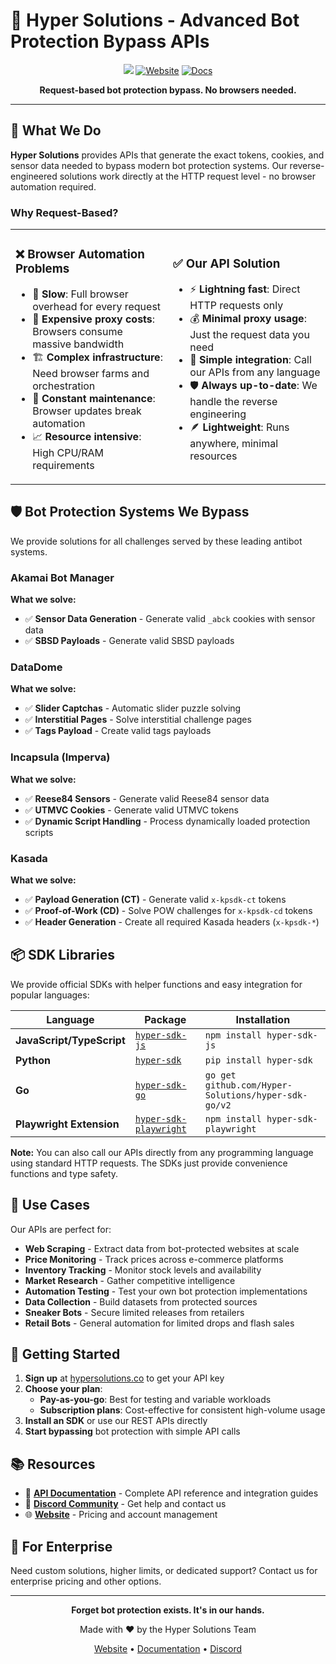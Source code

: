 # 🚀 Hyper Solutions - Advanced Bot Protection Bypass APIs

<div align="center">

[![](https://dcbadge.limes.pink/api/server/akamai)](https://discord.gg/akamai)
[![Website](https://img.shields.io/badge/Website-hypersolutions.co-orange?style=for-the-badge)](https://hypersolutions.co?utm_source=github&utm_medium=readme&utm_campaign=badge)
[![Docs](https://img.shields.io/badge/Docs-justhyped.dev-green?style=for-the-badge)](https://docs.justhyped.dev)

**Request-based bot protection bypass. No browsers needed.**

</div>

---

## 🎯 What We Do

**Hyper Solutions** provides APIs that generate the exact tokens, cookies, and sensor data needed to bypass modern bot protection systems. Our reverse-engineered solutions work directly at the HTTP request level - no browser automation required.

### Why Request-Based?

<table>
<tr>
<td width="50%">

### ❌ Browser Automation Problems
- 🐌 **Slow**: Full browser overhead for every request
- 💸 **Expensive proxy costs**: Browsers consume massive bandwidth
- 🏗️ **Complex infrastructure**: Need browser farms and orchestration
- 🔧 **Constant maintenance**: Browser updates break automation
- 📈 **Resource intensive**: High CPU/RAM requirements

</td>
<td width="50%">

### ✅ Our API Solution
- ⚡ **Lightning fast**: Direct HTTP requests only
- 💰 **Minimal proxy usage**: Just the request data you need
- 🎯 **Simple integration**: Call our APIs from any language
- 🛡️ **Always up-to-date**: We handle the reverse engineering
- 🪶 **Lightweight**: Runs anywhere, minimal resources

</td>
</tr>
</table>

## 🛡️ Bot Protection Systems We Bypass
We provide  solutions for all challenges served by these leading antibot systems.

### Akamai Bot Manager
**What we solve:**
- ✅ **Sensor Data Generation** - Generate valid `_abck` cookies with sensor data
- ✅ **SBSD Payloads** - Generate valid SBSD payloads

### DataDome
**What we solve:**
- ✅ **Slider Captchas** - Automatic slider puzzle solving
- ✅ **Interstitial Pages** - Solve interstitial challenge pages
- ✅ **Tags Payload** - Create valid tags payloads

### Incapsula (Imperva)
**What we solve:**
- ✅ **Reese84 Sensors** - Generate valid Reese84 sensor data
- ✅ **UTMVC Cookies** - Generate valid UTMVC tokens
- ✅ **Dynamic Script Handling** - Process dynamically loaded protection scripts

### Kasada
**What we solve:**
- ✅ **Payload Generation (CT)** - Generate valid `x-kpsdk-ct` tokens
- ✅ **Proof-of-Work (CD)** - Solve POW challenges for `x-kpsdk-cd` tokens
- ✅ **Header Generation** - Create all required Kasada headers (`x-kpsdk-*`)

## 📦 SDK Libraries

We provide official SDKs with helper functions and easy integration for popular languages:

<div align="center">

| Language | Package                                                                           | Installation |
|----------|-----------------------------------------------------------------------------------|-------------|
| **JavaScript/TypeScript** | [`hyper-sdk-js`](https://github.com/Hyper-Solutions/hyper-sdk-js)                 | `npm install hyper-sdk-js` |
| **Python** | [`hyper-sdk`](https://github.com/Hyper-Solutions/hyper-sdk-py)                    | `pip install hyper-sdk` |
| **Go** | [`hyper-sdk-go`](https://github.com/Hyper-Solutions/hyper-sdk-go)                 | `go get github.com/Hyper-Solutions/hyper-sdk-go/v2` |
| **Playwright Extension** | [`hyper-sdk-playwright`](https://github.com/Hyper-Solutions/hyper-sdk-playwright) | `npm install hyper-sdk-playwright` |

</div>

**Note:** You can also call our APIs directly from any programming language using standard HTTP requests. The SDKs just provide convenience functions and type safety.

## 🎯 Use Cases

Our APIs are perfect for:

- **Web Scraping** - Extract data from bot-protected websites at scale
- **Price Monitoring** - Track prices across e-commerce platforms
- **Inventory Tracking** - Monitor stock levels and availability
- **Market Research** - Gather competitive intelligence
- **Automation Testing** - Test your own bot protection implementations
- **Data Collection** - Build datasets from protected sources
- **Sneaker Bots** - Secure limited releases from retailers
- **Retail Bots** - General automation for limited drops and flash sales

## 🚀 Getting Started

1. **Sign up** at [hypersolutions.co](https://hypersolutions.co?utm_source=github&utm_medium=readme&utm_campaign=getting_started) to get your API key
2. **Choose your plan**:
    - **Pay-as-you-go**: Best for testing and variable workloads
    - **Subscription plans**: Cost-effective for consistent high-volume usage
3. **Install an SDK** or use our REST APIs directly
4. **Start bypassing** bot protection with simple API calls

## 📚 Resources

- 📖 **[API Documentation](https://docs.justhyped.dev)** - Complete API reference and integration guides
- 💬 **[Discord Community](https://discord.gg/akamai)** - Get help and contact us
- 🌐 **[Website](https://hypersolutions.co?utm_source=github&utm_medium=readme&utm_campaign=resources)** - Pricing and account management

## 🏢 For Enterprise

Need custom solutions, higher limits, or dedicated support? Contact us for enterprise pricing and other options.

---

<div align="center">

**Forget bot protection exists. It's in our hands.**

Made with ❤️ by the Hyper Solutions Team

[Website](https://hypersolutions.co?utm_source=github&utm_medium=readme&utm_campaign=footer) • [Documentation](https://docs.justhyped.dev) • [Discord](https://discord.gg/akamai)

</div>